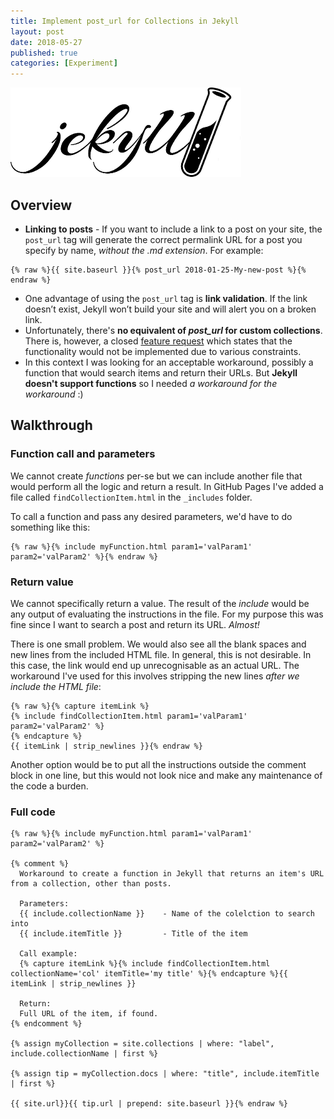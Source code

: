 ```yaml
---
title: Implement post_url for Collections in Jekyll
layout: post
date: 2018-05-27
published: true
categories: [Experiment]
---
```


![Logo](/assets/images/jekyll-logo.png)

## Overview
* **Linking to posts** - If you want to include a link to a post on your site, the ```post_url``` tag will generate the correct permalink URL for a post you specify by name, *without the .md extension*. For example:

```liquid
{% raw %}{{ site.baseurl }}{% post_url 2018-01-25-My-new-post %}{% endraw %}
```
* One advantage of using the ```post_url``` tag is **link validation**. If the link doesn’t exist, Jekyll won’t build your site and will alert you on a broken link.
* Unfortunately, there's __no equivalent of *post_url* for custom collections__. There is, however, a closed [feature request](https://github.com/jekyll/jekyll/issues/2252) which states that the functionality would not be implemented due to various constraints.  
* In this context I was looking for an acceptable workaround, possibly a function that would search items and return their URLs. But **Jekyll doesn't support functions** so I needed *a workaround for the workaround* :)

## Walkthrough 

### Function call and parameters
We cannot create *functions* per-se but we can include another file that would perform all the logic and return a result. In GitHub Pages I've added a file called ```findCollectionItem.html``` in the ```_includes``` folder.

To call a function and pass any desired parameters, we'd have to do something like this:

```liquid
{% raw %}{% include myFunction.html param1='valParam1' param2='valParam2' %}{% endraw %}
```

### Return value
We cannot specifically return a value. The result of the *include* would be any output of evaluating the instructions in the file. For my purpose this was fine since I want to search a post and return its URL. *Almost!*

There is one small problem. We would also see all the blank spaces and new lines from the included HTML file. In general, this is not desirable. In this case, the link would end up unrecognisable as an actual URL. The workaround I've used for this involves stripping the new lines *after we include the HTML file*:

```liquid
{% raw %}{% capture itemLink %} 
{% include findCollectionItem.html param1='valParam1' param2='valParam2' %}
{% endcapture %}
{{ itemLink | strip_newlines }}{% endraw %}
```

Another option would be to put all the instructions outside the comment block in one line, but this would not look nice and make any maintenance of the code a burden. 

### Full code

```liquid
{% raw %}{% include myFunction.html param1='valParam1' param2='valParam2' %}

{% comment %}
  Workaround to create a function in Jekyll that returns an item's URL from a collection, other than posts.
  
  Parameters:
  {{ include.collectionName }}    - Name of the colelction to search into
  {{ include.itemTitle }}         - Title of the item

  Call example:
  {% capture itemLink %}{% include findCollectionItem.html collectionName='col' itemTitle='my title' %}{% endcapture %}{{ itemLink | strip_newlines }}

  Return:
  Full URL of the item, if found.
{% endcomment %}

{% assign myCollection = site.collections | where: "label", include.collectionName | first %}

{% assign tip = myCollection.docs | where: "title", include.itemTitle | first %}

{{ site.url}}{{ tip.url | prepend: site.baseurl }}{% endraw %}
```
